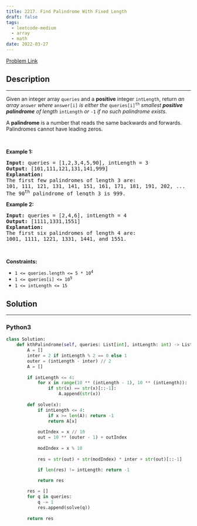 ```yaml
---
title: 2217. Find Palindrome With Fixed Length
draft: false
tags: 
  - leetcode-medium
  - array
  - math
date: 2022-03-27
---
```


[Problem Link](https://leetcode.com/problems/find-palindrome-with-fixed-length/)

## Description

---
<p>Given an integer array <code>queries</code> and a <strong>positive</strong> integer <code>intLength</code>, return <em>an array</em> <code>answer</code> <em>where</em> <code>answer[i]</code> <em>is either the </em><code>queries[i]<sup>th</sup></code> <em>smallest <strong>positive palindrome</strong> of length</em> <code>intLength</code> <em>or</em> <code>-1</code><em> if no such palindrome exists</em>.</p>

<p>A <strong>palindrome</strong> is a number that reads the same backwards and forwards. Palindromes cannot have leading zeros.</p>

<p>&nbsp;</p>
<p><strong class="example">Example 1:</strong></p>

<pre>
<strong>Input:</strong> queries = [1,2,3,4,5,90], intLength = 3
<strong>Output:</strong> [101,111,121,131,141,999]
<strong>Explanation:</strong>
The first few palindromes of length 3 are:
101, 111, 121, 131, 141, 151, 161, 171, 181, 191, 202, ...
The 90<sup>th</sup> palindrome of length 3 is 999.
</pre>

<p><strong class="example">Example 2:</strong></p>

<pre>
<strong>Input:</strong> queries = [2,4,6], intLength = 4
<strong>Output:</strong> [1111,1331,1551]
<strong>Explanation:</strong>
The first six palindromes of length 4 are:
1001, 1111, 1221, 1331, 1441, and 1551.
</pre>

<p>&nbsp;</p>
<p><strong>Constraints:</strong></p>

<ul>
	<li><code>1 &lt;= queries.length &lt;= 5 * 10<sup>4</sup></code></li>
	<li><code>1 &lt;= queries[i] &lt;= 10<sup>9</sup></code></li>
	<li><code>1 &lt;= intLength&nbsp;&lt;= 15</code></li>
</ul>


## Solution

---
### Python3
``` py title='find-palindrome-with-fixed-length'
class Solution:
    def kthPalindrome(self, queries: List[int], intLength: int) -> List[int]:
        A = []
        inter = 2 if intLength % 2 == 0 else 1
        outer = (intLength - inter) // 2
        A = []
        
        if intLength <= 4:
            for x in range(10 ** (intLength - 1), 10 ** (intLength)):
                if str(x) == str(x)[::-1]:
                    A.append(str(x))
        
        def solve(x):
            if intLength <= 4:
                if x >= len(A): return -1
                return A[x]
            
            outIndex = x // 10
            out = 10 ** (outer - 1) + outIndex
            
            modIndex = x % 10
            
            res = str(out) + str(modIndex) * inter + str(out)[::-1]

            if len(res) != intLength: return -1
            
            return res

        res = []
        for q in queries:
            q -= 1
            res.append(solve(q))
        
        return res
```

